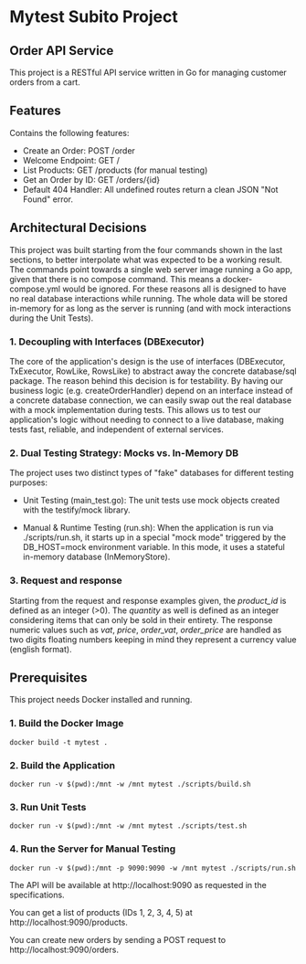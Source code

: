 # Mytest Subito Project

## Order API Service
This project is a RESTful API service written in Go for managing customer orders from a cart.

## Features
Contains the following features:

- Create an Order: POST /order
- Welcome Endpoint: GET /
- List Products: GET /products (for manual testing)
- Get an Order by ID: GET /orders/{id}
- Default 404 Handler: All undefined routes return a clean JSON "Not Found" error.

## Architectural Decisions
This project was built starting from the four commands shown in the last sections, to better interpolate what was expected to be a working result. The commands point towards a single  web server image running a Go app, given that there is no compose command. This means a docker-compose.yml would be ignored.
For these reasons all is designed to have no real database interactions while running. The whole data will be stored in-memory for as long as the server is running (and with mock interactions during the Unit Tests).

### 1. Decoupling with Interfaces (DBExecutor)
The core of the application's design is the use of interfaces (DBExecutor, TxExecutor, RowLike, RowsLike) to abstract away the concrete database/sql package.
The reason behind this decision is for testability. 
By having our business logic (e.g. createOrderHandler) depend on an interface instead of a concrete database connection, we can easily swap out the real database with a mock implementation during tests. 
This allows us to test our application's logic without needing to connect to a live database, making tests fast, reliable, and independent of external services.

### 2. Dual Testing Strategy: Mocks vs. In-Memory DB
The project uses two distinct types of "fake" databases for different testing purposes:

- Unit Testing (main_test.go): The unit tests use mock objects created with the testify/mock library. 

- Manual & Runtime Testing (run.sh): When the application is run via ./scripts/run.sh, it starts up in a special "mock mode" triggered by the DB_HOST=mock environment variable. In this mode, it uses a stateful in-memory database (InMemoryStore).

### 3. Request and response
Starting from the request and response examples given, the *product_id* is defined as an integer (>0). The *quantity* as well is defined as an integer considering items that can only be sold in their entirety. 
The response numeric values such as *vat*, *price*, *order_vat*, *order_price* are handled as two digits floating numbers keeping in mind they represent a currency value (english format).


## Prerequisites
This project needs Docker installed and running.

### 1. Build the Docker Image
`docker build -t mytest .`

### 2. Build the Application
`docker run -v $(pwd):/mnt -w /mnt mytest ./scripts/build.sh`

### 3. Run Unit Tests
`docker run -v $(pwd):/mnt -w /mnt mytest ./scripts/test.sh`

### 4. Run the Server for Manual Testing
`docker run -v $(pwd):/mnt -p 9090:9090 -w /mnt mytest ./scripts/run.sh`

The API will be available at http://localhost:9090 as requested in the specifications.

You can get a list of products (IDs 1, 2, 3, 4, 5) at http://localhost:9090/products.

You can create new orders by sending a POST request to http://localhost:9090/orders.